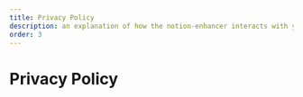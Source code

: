 ```yaml
---
title: Privacy Policy
description: an explanation of how the notion-enhancer interacts with your data
order: 3
---
```


# Privacy Policy
